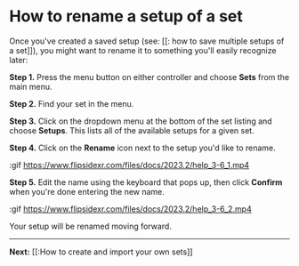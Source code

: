# How to rename a setup of a set

Once you've created a saved setup (see: [[: how to save multiple setups of a set]]), you might want to rename it to something you'll easily recognize later:

**Step 1.** Press the menu button on either controller and choose **Sets** from the main menu.

**Step 2.** Find your set in the menu.

**Step 3.** Click on the dropdown menu at the bottom of the set listing and choose **Setups**. This lists all of the available setups for a given set.

**Step 4.** Click on the **Rename** icon next to the setup you'd like to rename.

:gif https://www.flipsidexr.com/files/docs/2023.2/help_3-6_1.mp4

**Step 5.** Edit the name using the keyboard that pops up, then click **Confirm** when you're done entering the new name.

:gif https://www.flipsidexr.com/files/docs/2023.2/help_3-6_2.mp4

Your setup will be renamed moving forward.

---

**Next:** [[:How to create and import your own sets]]

